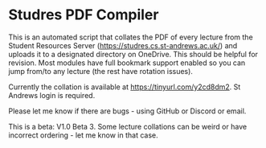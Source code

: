 # Studres PDF Compiler

This is an automated script that collates the PDF of every lecture from the Student Resources Server (https://studres.cs.st-andrews.ac.uk/) and uploads it to a designated directory on OneDrive. This should be helpful for revision. Most modules have full bookmark support enabled so you can jump from/to any lecture (the rest have rotation issues).

Currently the collation is available at https://tinyurl.com/y2cd8dm2. St Andrews login is required.

Please let me know if there are bugs - using GitHub or Discord or email. 

This is a beta: V1.0 Beta 3. Some lecture collations can be weird or have incorrect ordering - let me know in that case.